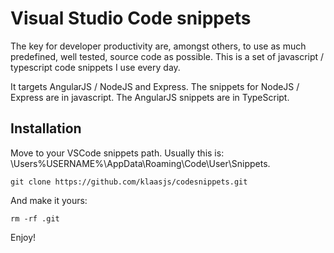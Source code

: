 # Visual Studio Code snippets
The key for developer productivity are, amongst others, to use as much predefined, well tested, source code as possible. This is a set of javascript / typescript code snippets I use every day.

It targets AngularJS / NodeJS and Express. The snippets for NodeJS / Express are in javascript. The AngularJS snippets are in TypeScript.

## Installation
Move to your VSCode snippets path. Usually this is: \Users\%USERNAME%\AppData\Roaming\Code\User\Snippets.

```
git clone https://github.com/klaasjs/codesnippets.git
```

And make it yours:
```
rm -rf .git
```

Enjoy!